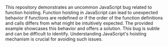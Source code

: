 This repository demonstrates an uncommon JavaScript bug related to function hoisting.  Function hoisting in JavaScript can lead to unexpected behavior if functions are redefined or if the order of the function definitions and calls differs from what might be intuitively expected. The provided example showcases this behavior and offers a solution.  This bug is subtle and can be difficult to identify. Understanding JavaScript's hoisting mechanism is crucial for avoiding such issues.